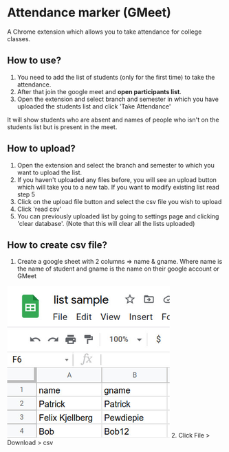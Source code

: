 # Attendance marker (GMeet)

A Chrome extension which allows you to take attendance for college classes. 

## How to use?

1. You need to add the list of students (only for the first time) to take the attendance.
2. After that join the google meet and **open participants list**.
3. Open the extension and select branch and semester in which you have uploaded the students list and click 'Take Attendance'

It will show students who are absent and names of people who isn't on the students list but is present in the meet.

## How to upload?

1. Open the extension and select the branch and semester to which you want to upload the list.
2. If you haven't uploaded any files before, you will see an upload button which will take you to a new tab. If you want to modify existing list read step 5
3. Click on the upload file button and select the csv file you wish to upload 
4. Click 'read csv'
5. You can previously uploaded list by going to settings page and clicking 'clear database'. (Note that this will clear all the lists uploaded)

## How to create csv file?

1. Create a google sheet with 2 columns ⇒ name & gname. Where name is the name of student and gname is the name on their google account or GMeet

![sample list](./assets/list_sample.jpg)
2. Click File > Download > csv
